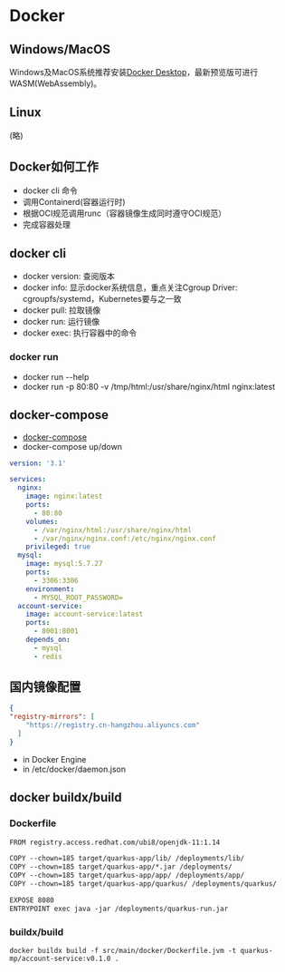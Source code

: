 # Docker

## Windows/MacOS

Windows及MacOS系统推荐安装[Docker Desktop](https://www.docker.com/products/docker-desktop/)，最新预览版可进行WASM(WebAssembly)。

## Linux

(略)

## Docker如何工作

* docker cli 命令
* 调用Containerd(容器运行时)
* 根据OCI规范调用runc（容器镜像生成同时遵守OCI规范）
* 完成容器处理

## docker cli

* docker version: 查阅版本
* docker info: 显示docker系统信息，重点关注Cgroup Driver: cgroupfs/systemd，Kubernetes要与之一致
* docker pull: 拉取镜像
* docker run: 运行镜像
* docker exec: 执行容器中的命令

### docker run

* docker run --help
* docker run -p 80:80 -v /tmp/html:/usr/share/nginx/html nginx:latest

## docker-compose

* [docker-compose](https://github.com/docker/compose)
* docker-compose up/down

```yml
version: '3.1'

services:
  nginx:
    image: nginx:latest
    ports:
      - 80:80  
    volumes:
      - /var/nginx/html:/usr/share/nginx/html
      - /var/nginx/nginx.conf:/etc/nginx/nginx.conf
    privileged: true 
  mysql:
    image: mysql:5.7.27
    ports:
      - 3306:3306
    environment:
      - MYSQL_ROOT_PASSWORD=
  account-service:
    image: account-service:latest
    ports:
      - 8001:8001
    depends_on:
      - mysql
      - redis	  
```


## 国内镜像配置

```json
{
"registry-mirrors": [
    "https://registry.cn-hangzhou.aliyuncs.com"
  ]
}  
```

* in Docker Engine
* in /etc/docker/daemon.json

## docker buildx/build

### Dockerfile

```txt
FROM registry.access.redhat.com/ubi8/openjdk-11:1.14

COPY --chown=185 target/quarkus-app/lib/ /deployments/lib/
COPY --chown=185 target/quarkus-app/*.jar /deployments/
COPY --chown=185 target/quarkus-app/app/ /deployments/app/
COPY --chown=185 target/quarkus-app/quarkus/ /deployments/quarkus/

EXPOSE 8080
ENTRYPOINT exec java -jar /deployments/quarkus-run.jar

```

### buildx/build

```shell
docker buildx build -f src/main/docker/Dockerfile.jvm -t quarkus-mp/account-service:v0.1.0 .
```
